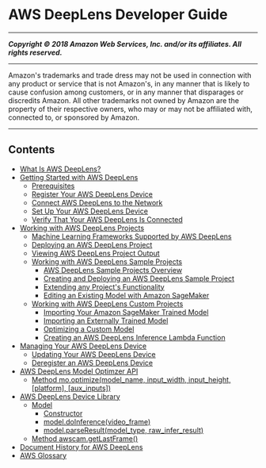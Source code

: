 # AWS DeepLens Developer Guide

-----
*****Copyright &copy; 2018 Amazon Web Services, Inc. and/or its affiliates. All rights reserved.*****

-----
Amazon's trademarks and trade dress may not be used in 
     connection with any product or service that is not Amazon's, 
     in any manner that is likely to cause confusion among customers, 
     or in any manner that disparages or discredits Amazon. All other 
     trademarks not owned by Amazon are the property of their respective
     owners, who may or may not be affiliated with, connected to, or 
     sponsored by Amazon.

-----
## Contents
+ [What Is AWS DeepLens?](what-is-deeplens.md)
+ [Getting Started with AWS DeepLens](deeplens-getting-started.md)
   + [Prerequisites](deeplens-prerequisites.md)
   + [Register Your AWS DeepLens Device](deeplens-getting-started-register.md)
   + [Connect AWS DeepLens to the Network](deeplens-getting-started-connect.md)
   + [Set Up Your AWS DeepLens Device](deeplens-getting-started-set-up.md)
   + [Verify That Your AWS DeepLens Is Connected](deeplens-getting-started-verify-connection.md)
+ [Working with AWS DeepLens Projects](deeplens-projects.md)
   + [Machine Learning Frameworks Supported by AWS DeepLens](deeplens-supported-frameworks.md)
   + [Deploying an AWS DeepLens Project](deeplens-deploy-project.md)
   + [Viewing AWS DeepLens Project Output](deeplens-viewing-output.md)
   + [Working with AWS DeepLens Sample Projects](deeplens-sample-projects.md)
      + [AWS DeepLens Sample Projects Overview](deeplens-templated-projects-overview.md)
      + [Creating and Deploying an AWS DeepLens Sample Project](deeplens-create-deploy-sample-project.md)
      + [Extending any Project's Functionality](deeplens-extend.md)
      + [Editing an Existing Model with Amazon SageMaker](deeplens-train-model.md)
   + [Working with AWS DeepLens Custom Projects](deeplens-custom-projects.md)
      + [Importing Your Amazon SageMaker Trained Model](deeplens-import-from-sagemaker.md)
      + [Importing an Externally Trained Model](deeplens-import-external-trained.md)
      + [Optimizing a Custom Model](deeplens-optimize-model.md)
      + [Creating an AWS DeepLens Inference Lambda Function](deeplens-inference-lambda-create.md)
+ [Managing Your AWS DeepLens Device](deeplens-managing-your-device.md)
   + [Updating Your AWS DeepLens Device](deeplens-manual-updates.md)
   + [Deregister an AWS DeepLens Device](deeplens-deregister-device.md)
+ [AWS DeepLens Model Optimzer API](deeplens-model-optimizer-api.md)
   + [Method mo.optimize(model_name, input_width, input_height, [platform], [aux_inputs])](deeplens-model-optimizer-api-methods.md)
+ [AWS DeepLens Device Library](deeplens-device-library.md)
   + [Model](deeplens-device-library-awscam-model.md)
      + [Constructor](deeplens-device-library-awscam-model-constructor.md)
      + [model.doInference(video_frame)](deeplens-device-library-awscam-model-doinference.md)
      + [model.parseResult(model_type, raw_infer_result)](deeplens-device-library-awscam-model-parseresult.md)
   + [Method awscam.getLastFrame()](deeplens-device-library-awscam-model-get-last-frame.md)
+ [Document History for AWS DeepLens](doc-history.md)
+ [AWS Glossary](glossary.md)